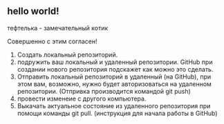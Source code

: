 ## hello world!

тефтелька - замечательный котик

Совершенно с этим согласен!

 1. Создать локальный репозиторий.
 2. подружить ваш локальный и удаленный репозитории. GitHub при создании нового репозитория подскажет как можно это сделать.
 3. Отправить локальный репозиторий в удаленный (на GitHub), при этом вам, возможно, нужно будет авторизоваться на удаленном репозитории. (Отпривка производится командой git push)
 4. провести изменеие с другого компьютера.
 5. Выкачать актуальное состояние из удаленного репозитория при помощи команды git pull.
(инструкция для начала работы в GitHub)
